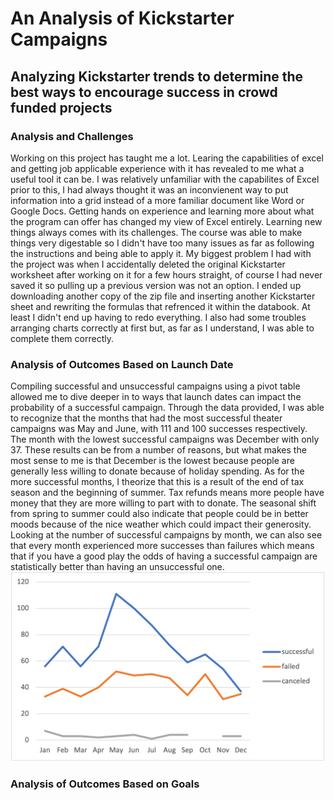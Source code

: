 # An Analysis of Kickstarter Campaigns
## Analyzing Kickstarter trends to determine the best ways to encourage success in crowd funded projects
### Analysis and Challenges
  Working on this project has taught me a lot. Learing the capabilities of excel and getting job applicable experience with it has revealed to me what a useful tool it can be. I was relatively unfamiliar with the capabilites of Excel prior to this, I had always thought it was an inconvienent way to put information into a grid instead of a more familiar document like Word or Google Docs. Getting hands on experience and learning more about what the program can offer has changed my view of Excel entirely. Learning new things always comes with its challenges. The course was able to make things very digestable so I didn't have too many issues as far as following the instructions and being able to apply it. My biggest problem I had with the project was when I accidentally deleted the original Kickstarter worksheet after working on it for a few hours straight, of course I had never saved it so pulling up a previous version was not an option. I ended up downloading another copy of the zip file and inserting another Kickstarter sheet and rewriting the formulas that refrenced it within the databook. At least I didn't end up having to redo everything. I also had some troubles arranging charts correctly at first but, as far as I understand, I was able to complete them correctly.
### Analysis of Outcomes Based on Launch Date
  Compiling successful and unsuccessful campaigns using a pivot table allowed me to dive deeper in to ways that launch dates can impact the probability of a successful campaign. Through the data provided, I was able to recognize that the months that had the most successful theater campaigns was May and June, with 111 and 100 successes respectively. The month with the lowest successful campaigns was December with only 37. These results can be from a number of reasons, but what makes the most sense to me is that December is the lowest because people are generally less willing to donate because of holiday spending. As for the more successful months, I theorize that this is a result of the end of tax season and the beginning of summer. Tax refunds means more people have money that they are more willing to part with to donate. The seasonal shift from spring to summer could also indicate that people could be in better moods because of the nice weather which could impact their generosity. Looking at the number of successful campaigns by month, we can also see that every month experienced more successes than failures which means that if you have a good play the odds of having a successful campaign are statistically better than having an unsuccessful one. 
  ![Outcomes Based on Launch Date](https://github.com/JTGonzaga/kickstarter_analysis/blob/main/Theater_Outcomes_vs_Launch.png)
### Analysis of Outcomes Based on Goals


